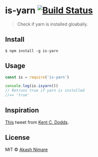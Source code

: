 # is-yarn [![Build Status](https://travis-ci.org/akashnimare/is-yarn.svg?branch=master)](https://travis-ci.org/akashnimare/is-yarn)

> Check if yarn is installed gloabally.

## Install

```
$ npm install -g is-yarn
```

## Usage

```js
const is = require('is-yarn')

console.log(is.isyarn())
// Retruns true if yarn is installed
//=> 'true'
```

## Inspiration
[This](https://twitter.com/kentcdodds/status/788218953768116224) tweet from [Kent C. Dodds](https://github.com/kentcdodds).

## License

MIT © [Akash Nimare](http://akashnimare.in)
